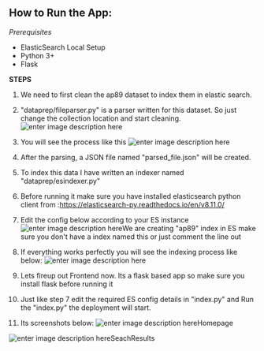 ## **How to Run the App:**

*Prerequisites*

 - ElasticSearch Local Setup
 - Python 3+
 - Flask

**STEPS**
1. We need to first clean the ap89 dataset to index them in elastic search.
2. "dataprep/fileparser.py" is a parser written for this dataset. So just change the collection location and start cleaning.
![enter image description here](https://i.ibb.co/VLswY4x/Screenshot-2023-11-18-171718.png)
3. You will see the process like this 
![enter image description here](https://i.ibb.co/NNRMYZ5/Screenshot-2023-11-18-164233.png)

4. After the parsing, a JSON file named "parsed_file.json" will be created.
5. To index this data I have written an indexer named "dataprep/esindexer.py"
6. Before running it make sure you have installed elasticsearch python client from :https://elasticsearch-py.readthedocs.io/en/v8.11.0/
7. Edit the config below according to your ES instance
![enter image description here](https://i.ibb.co/FxfYGGj/indexer-config.png)We are creating "ap89" index in ES make sure you don't have a index named this or just comment the line out

8. If everything works perfectly you will see the indexing process like below:
![enter image description here](https://i.ibb.co/1nvJPrw/Screenshot-2023-11-15-174426.png)

9. Lets fireup out Frontend now. Its a flask based app so make sure you install flask before running it
10. Just like step 7 edit the required ES config details in "index.py" and Run the "index.py" the deployment will start.
11. Its screenshots below:
![enter image description here](https://i.ibb.co/K9Q5DmM/Screenshot-2023-11-18-163948.png)Homepage

![enter image description here](https://i.ibb.co/D1rjbbj/Screenshot-2023-11-18-164012.png)SeachResults
